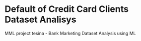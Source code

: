 # Default of Credit Card Clients Dataset Analisys
MML project tesina - Bank Marketing Dataset Analysis using ML

